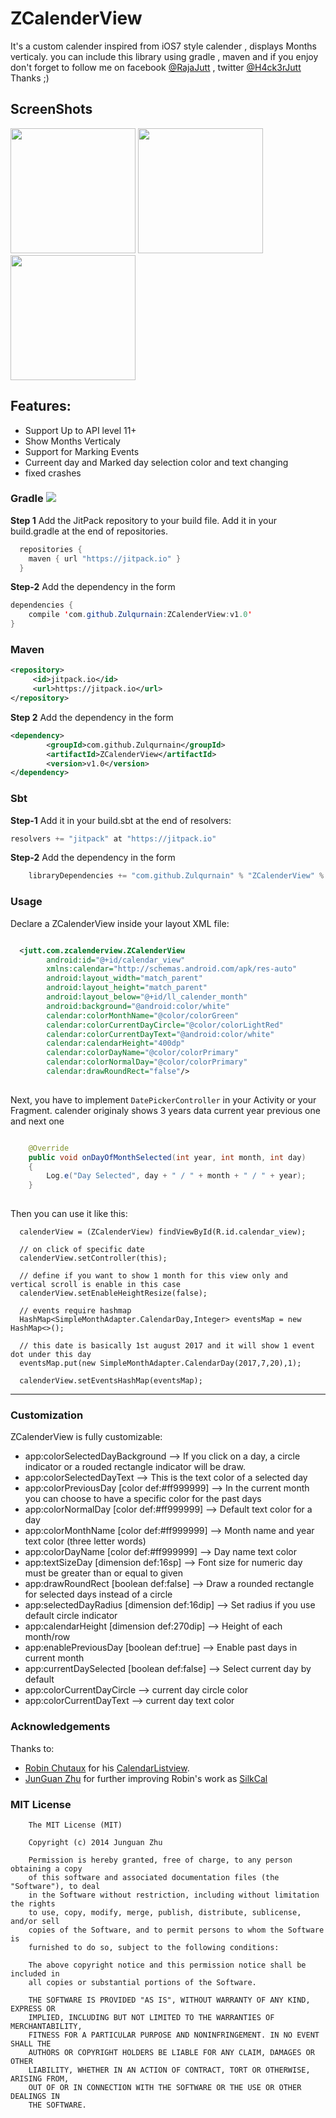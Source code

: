 # ZCalenderView

It's a custom calender inspired from iOS7 style calender , displays Months verticaly. you can include this library using gradle , maven and if you enjoy don't forget to follow me on facebook [@RajaJutt](https://www.facebook.com/Raja.jutt "joine on facebook") , twitter [@H4ck3rJutt](https://twitter.com/H4ck3rJutt "twitter") Thanks ;)

## ScreenShots

<img src="https://github.com/Zulqurnain/ZCalenderView/raw/master/screenshots/1.png" width="200"> <img src="https://github.com/Zulqurnain/ZCalenderView/raw/master/screenshots/2.png" width="200"> <img src="https://github.com/Zulqurnain/ZCalenderView/raw/master/screenshots/3.png" width="200">


## Features:
- Support Up to API level 11+
- Show Months Verticaly 
- Support for Marking Events 
- Curreent day and Marked day selection color and text changing
- fixed crashes

### Gradle [![](https://jitpack.io/v/Zulqurnain/ZCalenderView.svg)](https://jitpack.io/#Zulqurnain/ZCalenderView)

**Step 1** Add the JitPack repository to your build file. Add it in your build.gradle at the end of repositories.

```java
  repositories {
    maven { url "https://jitpack.io" }
  }
```

**Step-2** Add the dependency in the form

```java
dependencies {
    compile 'com.github.Zulqurnain:ZCalenderView:v1.0'
}
```
### Maven
```xml
<repository>
     <id>jitpack.io</id>
     <url>https://jitpack.io</url>
</repository>
```
**Step 2** Add the dependency in the form
```xml
<dependency>
	    <groupId>com.github.Zulqurnain</groupId>
	    <artifactId>ZCalenderView</artifactId>
	    <version>v1.0</version>
</dependency>
```
### Sbt
**Step-1** Add it in your build.sbt at the end of resolvers:
```java
resolvers += "jitpack" at "https://jitpack.io"
```
**Step-2** Add the dependency in the form
```java
	libraryDependencies += "com.github.Zulqurnain" % "ZCalenderView" % "v1.0"	
```

### Usage
 
Declare a ZCalenderView inside your layout XML file:
 
``` xml

  <jutt.com.zcalenderview.ZCalenderView
        android:id="@+id/calendar_view"
        xmlns:calendar="http://schemas.android.com/apk/res-auto"
        android:layout_width="match_parent"
        android:layout_height="match_parent"
        android:layout_below="@+id/ll_calender_month"
        android:background="@android:color/white"
        calendar:colorMonthName="@color/colorGreen"
        calendar:colorCurrentDayCircle="@color/colorLightRed"
        calendar:colorCurrentDayText="@android:color/white"
        calendar:calendarHeight="400dp"
        calendar:colorDayName="@color/colorPrimary"
        calendar:colorNormalDay="@color/colorPrimary"
        calendar:drawRoundRect="false"/>
         
```

Next, you have to implement `DatePickerController` in your Activity or your Fragment. calender originaly shows 3 years data current year previous one and next one

``` java

    @Override
    public void onDayOfMonthSelected(int year, int month, int day)
    {
        Log.e("Day Selected", day + " / " + month + " / " + year);
    }
    
```

Then you can use it like this:

```
  calenderView = (ZCalenderView) findViewById(R.id.calendar_view);

  // on click of specific date
  calenderView.setController(this);

  // define if you want to show 1 month for this view only and vertical scroll is enable in this case
  calenderView.setEnableHeightResize(false);

  // events require hashmap
  HashMap<SimpleMonthAdapter.CalendarDay,Integer> eventsMap = new HashMap<>();

  // this date is basically 1st august 2017 and it will show 1 event dot under this day
  eventsMap.put(new SimpleMonthAdapter.CalendarDay(2017,7,20),1);

  calenderView.setEventsHashMap(eventsMap);

```

---

### Customization

ZCalenderView is fully customizable:

* app:colorSelectedDayBackground  --> If you click on a day, a circle indicator or a rouded rectangle indicator will be draw.
* app:colorSelectedDayText  --> This is the text color of a selected day
* app:colorPreviousDay [color def:#ff999999] --> In the current month you can choose to have a specific color for the past days
* app:colorNormalDay [color def:#ff999999] --> Default text color for a day
* app:colorMonthName [color def:#ff999999] --> Month name and year text color (three letter words)
* app:colorDayName [color def:#ff999999] --> Day name text color
* app:textSizeDay [dimension def:16sp] --> Font size for numeric day must be greater than or equal to given
* app:drawRoundRect [boolean def:false] --> Draw a rounded rectangle for selected days instead of a circle
* app:selectedDayRadius [dimension def:16dip] --> Set radius if you use default circle indicator
* app:calendarHeight [dimension def:270dip] --> Height of each month/row
* app:enablePreviousDay [boolean def:true] --> Enable past days in current month
* app:currentDaySelected [boolean def:false] --> Select current day by default
* app:colorCurrentDayCircle --> current day circle color
* app:colorCurrentDayText --> current day text color

### Acknowledgements

Thanks to:
- [Robin Chutaux](https://github.com/traex) for his [CalendarListview](https://github.com/traex/CalendarListview).
- [JunGuan Zhu](https://github.com/NLMartian) for further improving Robin's work as [SilkCal](https://github.com/NLMartian/SilkCal)

### MIT License

```
    The MIT License (MIT)
    
    Copyright (c) 2014 Junguan Zhu
    
    Permission is hereby granted, free of charge, to any person obtaining a copy
    of this software and associated documentation files (the "Software"), to deal
    in the Software without restriction, including without limitation the rights
    to use, copy, modify, merge, publish, distribute, sublicense, and/or sell
    copies of the Software, and to permit persons to whom the Software is
    furnished to do so, subject to the following conditions:
    
    The above copyright notice and this permission notice shall be included in
    all copies or substantial portions of the Software.
    
    THE SOFTWARE IS PROVIDED "AS IS", WITHOUT WARRANTY OF ANY KIND, EXPRESS OR
    IMPLIED, INCLUDING BUT NOT LIMITED TO THE WARRANTIES OF MERCHANTABILITY,
    FITNESS FOR A PARTICULAR PURPOSE AND NONINFRINGEMENT. IN NO EVENT SHALL THE
    AUTHORS OR COPYRIGHT HOLDERS BE LIABLE FOR ANY CLAIM, DAMAGES OR OTHER
    LIABILITY, WHETHER IN AN ACTION OF CONTRACT, TORT OR OTHERWISE, ARISING FROM,
    OUT OF OR IN CONNECTION WITH THE SOFTWARE OR THE USE OR OTHER DEALINGS IN
    THE SOFTWARE.
```
